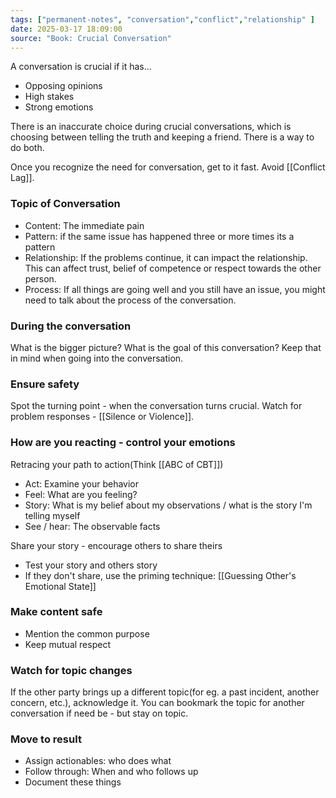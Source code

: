```yaml
---
tags: ["permanent-notes", "conversation","conflict","relationship" ]
date: 2025-03-17 18:09:00
source: "Book: Crucial Conversation"
---
```


A conversation is crucial if it has...

- Opposing opinions
- High stakes
- Strong emotions

There is an inaccurate choice during crucial conversations, which is choosing between telling the truth and keeping a friend. There is a way to do both.

Once you recognize the need for conversation, get to it fast. Avoid [[Conflict Lag]].

### Topic of Conversation

- Content: The immediate pain
- Pattern: if the same issue has happened three or more times its a pattern
- Relationship: If the problems continue, it can impact the relationship. This can affect trust, belief of competence or respect towards the other person.
- Process: If all things are going well and you still have an issue, you might need to talk about the process of the conversation.

### During the conversation

What is the bigger picture? What is the goal of this conversation? Keep that in mind when going into the conversation.

### Ensure safety

Spot the turning point - when the conversation turns crucial. Watch for problem responses - [[Silence or Violence]].

###  How are you reacting - control your emotions

Retracing your path to action(Think [[ABC of CBT]])

- Act: Examine your behavior
- Feel: What are you feeling?
- Story: What is my belief about my observations / what is the story I'm telling myself
- See / hear: The observable facts

Share your story - encourage others to share theirs

- Test your story and others story
- If they don't share, use the priming technique: [[Guessing Other's Emotional State]]

### Make content safe

- Mention the common purpose
- Keep mutual respect

### Watch for topic changes

If the other party brings up a different topic(for eg. a past incident, another concern, etc.), acknowledge it. You can bookmark the topic for another conversation if need be - but stay on topic.

### Move to result

- Assign actionables: who does what
- Follow through: When and who follows up
- Document these things